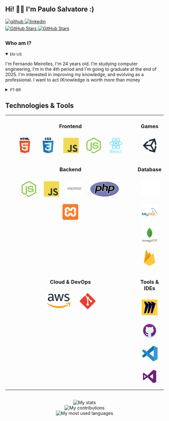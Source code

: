 ## Hi! 👋🏻 I'm Paulo Salvatore :)

<div>
  
  <a href="https://github.com/MeirellesBrito" target="_blank">
    <img src=https://img.shields.io/badge/github-%2324292e.svg?&style=for-the-badge&logo=github&logoColor=white alt=github style="margin-bottom: 5px;" />
  </a>
  
  <a href="https://www.linkedin.com/in/fernando-meirelles-07a356250/" target="_blank">
    <img src=https://img.shields.io/badge/linkedin-%231E77B5.svg?&style=for-the-badge&logo=linkedin&logoColor=white alt=linkedin style="margin-bottom: 5px;" />
  </a>
</div>

<div>
  <a href="https://github.com/MeirellesBrito" target="_blank">
    <img src="https://img.shields.io/github/followers/MeirellesBrito?style=social" alt="GitHub Stars" style="margin-bottom: 5px;" />
  </a>
  <a href="https://github.com/MeirellesBrito" target="_blank">
    <img src="https://img.shields.io/github/stars/MeirellesBrito?style=social" alt="GitHub Stars" style="margin-bottom: 5px;" />
  </a>
</div>


<!-- BIO:START -->

### Who am I?

<details open>
<summary><small>EN-US</small></summary>

I'm Fernando Meirelles, I'm 24 years old. I'm studying computer engineering, I'm in the 4th period and I'm going to graduate at the end of 2025. I'm interested in improving my knowledge, and evolving as a professional. I want to act
(Knowledge is worth more than money
			

</details>

<details>
<summary><small>PT-BR</small></summary>

Sou o Fernando Meirelles tenho 24 anos. Estou cursondo engenharia da computação, estou no 4º periodo e vou me formar no final do ano de 2025. Tenho interese em melhorar o meu conhecimendo, e evoluir como profissional por esse motivo busco sempre fazer cursos para me aperfeiçoar cada vez mais na area em que  quero atuar
(Conhecimento vale mais que dinheiro
</details>

<!-- BIO:END -->


<!-- SKILLSET:START -->

## Technologies & Tools

<table width="100%">

  <tr>
  <td align="center" width="100%" valign="top">

  ### Frontend

  <img style="margin: 10px" src="assets/html5.svg" alt="HTML5" title="HTML5" height="50" />
  <img style="margin: 10px" src="assets/css3.svg" alt="CSS3" title="CSS3" height="50" />
  <img style="margin: 10px" src="assets/javascript.svg" alt="JavaScript" title="JavaScript" height="50" />
  <!-- <img style="margin: 10px" src="assets/typescript.svg" alt="TypeScript" title="TypeScript" height="50" /> -->
  <img style="margin: 10px" src="assets/nodejs.svg" alt="Node.js" title="Node.js" height="50" />
  <img style="margin: 10px" src="assets/reactjs.svg" alt="React" title="React" height="50" />
  <!-- <img style="margin: 10px" src="assets/angular.svg" alt="Angular" title="Angular" height="50" /> -->
  <!-- <img style="margin: 10px" src="assets/reactivex.svg" alt="ReactiveX" title="ReactiveX" height="50" /> -->
  <!-- <img style="margin: 10px" src="assets/webpack.svg" alt="Webpack" title="Webpack" height="50" /> -->
  <!-- <img style="margin: 10px" src="assets/sass.svg" alt="Sass" title="Sass" height="50" /> -->
  <!-- <img style="margin: 10px" src="assets/bem.svg" alt="BEM" title="BEM" height="50" /> -->
  <!-- <img style="margin: 10px" src="assets/jquery.svg" alt="jQuery" title="jQuery" height="50" /> -->

  </td>

  <td align="center"  valign="top">

  ### Games

  <img style="margin: 10px" src="assets/unity.svg" alt="Unity" title="Unity" height="50" /> 
  <!-- <img style="margin: 10px" src="assets/csharp.svg" alt="C#" title="C#" height="50" />
  <img style="margin: 10px" src="assets/photoshop.svg" alt="Photoshop" title="Photoshop" height="50" /> -->

  </td>
  </tr>


  <tr>
  <td align="center" width="100%" valign="top">

  ### Backend

  <img style="margin: 10px" src="assets/nodejs.svg" alt="Node.js" title="Node.js" height="50" />
  <img style="margin: 10px" src="assets/javascript.svg" alt="JavaScript" title="JavaScript" height="50" />
  <!-- <img style="margin: 10px" src="assets/typescript.svg" alt="TypeScript" title="TypeScript" height="50" /> -->
  <!-- <img style="margin: 10px" src="assets/nestjs.svg" alt="NestJS" title="NestJS" height="50" /> -->
  <!-- <img style="margin: 10px" src="assets/prisma.svg" alt="Prisma" title="Prisma" height="50" /> -->
  <img style="margin: 10px" src="assets/express.svg" alt="Express.js" title="Express.js" height="50" />
  <!-- <img style="margin: 10px" src="assets/reactivex.svg" alt="ReactiveX" title="ReactiveX" height="50" /> -->
  <!-- <img style="margin: 10px" src="assets/serverless.svg" alt="Serverless" title="Serverless" height="50" /> -->
  <!-- <img style="margin: 10px" src="assets/spring.svg" alt="Spring" title="Spring" height="50" /> -->
  <!-- <img style="margin: 10px" src="assets/java.svg" alt="Java" title="Java" height="50" /> -->
  <!-- <img style="margin: 10px" src="assets/kotlin.svg" alt="Kotlin" title="Kotlin" height="50" /> -->
  <img style="margin: 10px" src="assets/php.svg" alt="PHP" title="PHP" height="50" />
  <img style="margin: 10px" src="assets/xampp.svg" alt="XAMPP" title="XAMPP" height="50" />

  </td>
  
  
  <td align="center" valign="top">

  ### Database

  <img style="margin: 10px" src="assets/mariadb.svg" alt="Maria DB" title="Maria DB" height="50" />
  <img style="margin: 10px" src="assets/mysql.svg" alt="MySQL" title="MySQL" height="50" />
  <img style="margin: 10px" src="assets/mongodb.svg" alt="MongoDB" title="MongoDB" height="50" />
  <img style="margin: 10px" src="assets/firebase.svg" alt="Firebase" title="Firebase" height="50" />
  <!-- <img style="margin: 10px" src="assets/aws-dynamodb.svg" alt="DynamoDB" title="DynamoDB" height="50" /> -->
  </td>
  </tr>




  <tr>
  <td align="center" valign="top">

  ### Cloud & DevOps

  <img style="margin: 10px" src="assets/aws.svg" alt="AWS" title="AWS" height="50" />
  <img style="margin: 10px" src="assets/git.svg" alt="Git" title="Git" height="50" />
  <!-- <img style="margin: 10px" src="assets/docker.svg" alt="Docker" title="Docker" height="50" />
  <img style="margin: 10px" src="assets/linux.svg" alt="Linux" title="Linux" height="50" />
  <img style="margin: 10px" src="assets/aws-cloudfront.svg" alt="AWS CloudFront" title="AWS CloudFront" height="50" />
  <img style="margin: 10px" src="assets/aws-s3.svg" alt="AWS S3" title="AWS S3" height="50" />
  <img style="margin: 10px" src="assets/aws-ec2.svg" alt="AWS EC2" title="AWS EC2" height="50" />
  <img style="margin: 10px" src="assets/aws-lambda.svg" alt="AWS Lambda" title="AWS Lambda" height="50" />
  <img style="margin: 10px" src="assets/aws-rds.svg" alt="AWS RDS" title="AWS RDS" height="50" /> -->

  </td>

  <td align="center" valign="top">

  ### Tools & IDEs

  <img style="margin: 10px" src="assets/miro.svg" alt="Miro" title="Miro" height="50" />
  <img style="margin: 10px" src="assets/github-desktop.svg" alt="GitHub Desktop" title="GitHub Desktop" height="50" />
  <!-- <img style="margin: 10px" src="assets/jetbrains-webstorm.svg" alt="WebStorm" title="WebStorm" height="50" /> -->
  <img style="margin: 10px" src="assets/visual-studio-code.svg" alt="Visual Studio Code" title="Visual Studio Code" height="50" />
  <!-- <img style="margin: 10px" src="assets/jetbrains-rider.svg" alt="Rider" title="Rider" height="50" /> -->
  <!-- <img style="margin: 10px" src="assets/android-studio.svg" alt="Android Studio" title="Android Studio" height="50" />
  <img style="margin: 10px" src="assets/jetbrains-pycharm.svg" alt="PyCharm" title="PyCharm" height="50" />
  <img style="margin: 10px" src="assets/jetbrains-intellij-idea.svg" alt="IntelliJ IDEA" title="IntelliJ IDEA" height="50" />
  <img style="margin: 10px" src="assets/jetbrains-phpstorm.svg" alt="PHPStorm" title="PHPStorm" height="50" /> -->
  <img style="margin: 10px" src="assets/visual-studio.svg" alt="Visual Studio" title="Visual Studio" height="50" />

  </td>
  </tr>
  <!-- <td align="center" valign="top"> -->

  <!-- ### Hardware

  <img style="margin: 10px" src="assets/arduino.svg" alt="Arduino" title="Arduino" height="50" />
  <img style="margin: 10px" src="assets/cplusplus.svg" alt="C++" title="C++" height="50" />
  <img style="margin: 10px" src="assets/raspberry-pi.svg" alt="Raspberry Pi" title="Raspberry Pi" height="50" /> -->

  
  <!-- <td align="center" valign="top"> -->

  <!-- ### AI

  <img style="margin: 10px" src="assets/python.svg" alt="Python" title="Python" height="50" />
  <img style="margin: 10px" src="assets/keras.svg" alt="Keras" title="Keras" height="50" />
  <img style="margin: 10px" src="assets/tensorflow.svg" alt="TensorFlow" title="TensorFlow" height="50" />
  <img style="margin: 10px" src="assets/opencv.svg" alt="OpenCV" title="OpenCV" height="50" /> -->

  

<!-- 
  <tr>
  <td align="center" valign="top">
  </td>

  </tr> -->

</table>

<br/>

<!-- SKILLSET:END -->


<!-- STATS:START -->

<div align="center">
    <img src="https://github-readme-stats-git-masterrstaa-rickstaa.vercel.app/api/?username=MeirellesBrito&theme=dracula&?theme=dark&show_icons=true%count_private=true&include_all_commits=true" alt="My stats" />
</div>
<div align="center">
    <img src="https://github-readme-streak-stats.herokuapp.com?user=MeirellesBrito&theme=dracula" alt="My contributions" />
</div>
<div align="center">
    <img src="https://github-readme-stats-git-masterrstaa-rickstaa.vercel.app/api/top-langs/?username=MeirellesBrito&show_icons=true&langs_count=10&layout=compact&theme=dracula&count_private=true&hide=shaderlab,rpc,glsl,hlsl,cmake,asp" alt="My most used languages" />
</div>

<!-- STATS:END -->

<br />

<!-- CONTRIBUTION:END -->


<!-- VIEW-COUNT:END -->
